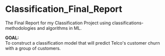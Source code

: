 # Classification_Final_Report
The Final Report for my Classification Project using classifications-methodologies and algorithms in ML.

<b>GOAL:</b><br>
 To construct a classification model that will predict Telco's customer churn with a group of customers. 
